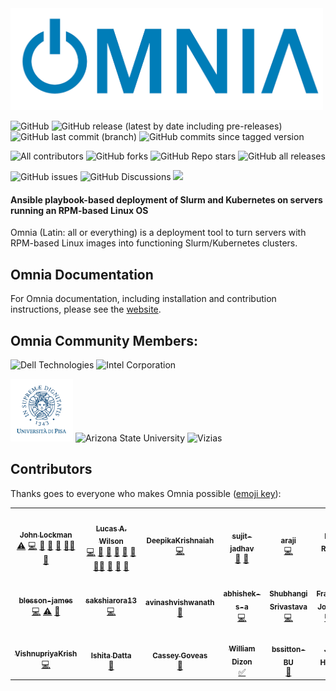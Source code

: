 <img src="docs/images/omnia-logo.png" width="500px">
<!-- ALL-CONTRIBUTORS-BADGE:START - Do not remove or modify this section -->
<!-- DO NOT ADD A BADGE -->
<!-- ALL-CONTRIBUTORS-BADGE:END -->


![GitHub](https://img.shields.io/github/license/dellhpc/omnia) ![GitHub release (latest by date including pre-releases)](https://img.shields.io/github/v/release/dellhpc/omnia?include_prereleases) ![GitHub last commit (branch)](https://img.shields.io/github/last-commit/dellhpc/omnia/devel) ![GitHub commits since tagged version](https://img.shields.io/github/commits-since/dellhpc/omnia/v1.0.3/devel) 

![All contributors](https://img.shields.io/github/all-contributors/dellhpc/omnia) ![GitHub forks](https://img.shields.io/github/forks/dellhpc/omnia) ![GitHub Repo stars](https://img.shields.io/github/stars/dellhpc/omnia) ![GitHub all releases](https://img.shields.io/github/downloads/dellhpc/omnia/total)

![GitHub issues](https://img.shields.io/github/issues-raw/dellhpc/omnia) ![GitHub Discussions](https://img.shields.io/github/discussions/dellhpc/omnia) [<img src="https://img.shields.io/badge/slack-dellhpc-blue.svg?logo=slack">](https://app.slack.com/client/TH80K68HY/C018L5109PW)

#### Ansible playbook-based deployment of Slurm and Kubernetes on servers running an RPM-based Linux OS

Omnia (Latin: all or everything) is a deployment tool to turn servers with RPM-based Linux images into functioning Slurm/Kubernetes clusters.

## Omnia Documentation
For Omnia documentation, including installation and contribution instructions, please see the [website](https://dellhpc.github.io/omnia).

## Omnia Community Members:
<img src="https://upload.wikimedia.org/wikipedia/commons/thumb/5/56/Dell_Technologies_logo.svg/512px-Dell_Technologies_logo.svg.png" height="50px" alt="Dell Technologies">
<img src="https://upload.wikimedia.org/wikipedia/commons/0/0e/Intel_logo_%282020%2C_light_blue%29.svg" height="50px" alt="Intel Corporation">

<img src="docs/images/pisa.png" height="100px" alt="Universita di Pisa"> <img src="https://user-images.githubusercontent.com/83095575/117071024-64956c80-ace3-11eb-9d90-2dac7daef11c.png" height="80px" alt="Arizona State University"> <img src="https://www.vizias.com/uploads/1/1/8/9/118906653/published/thick-blue-white-ring-letters-full.png" height="60px" alt="Vizias">

## Contributors
Thanks goes to everyone who makes Omnia possible ([emoji key](https://allcontributors.org/docs/en/emoji-key)):
<!-- ALL-CONTRIBUTORS-LIST:START - Do not remove or modify this section -->
<!-- prettier-ignore-start -->
<!-- markdownlint-disable -->
<table>
  <tr>
    <td align="center"><a href="http://johnlockman.com"><img src="https://avatars.githubusercontent.com/u/912987?v=4?s=100" width="100px;" alt=""/><br /><sub><b>John Lockman</b></sub></a><br /><a href="https://github.com/dellhpc/omnia/commits?author=j0hnL" title="Tests">⚠️</a> <a href="https://github.com/dellhpc/omnia/commits?author=j0hnL" title="Code">💻</a> <a href="#blog-j0hnL" title="Blogposts">📝</a> <a href="#ideas-j0hnL" title="Ideas, Planning, & Feedback">🤔</a> <a href="#maintenance-j0hnL" title="Maintenance">🚧</a> <a href="#mentoring-j0hnL" title="Mentoring">🧑‍🏫</a> <a href="#design-j0hnL" title="Design">🎨</a></td>
    <td align="center"><a href="https://github.com/lwilson"><img src="https://avatars.githubusercontent.com/u/1236922?v=4?s=100" width="100px;" alt=""/><br /><sub><b>Lucas A. Wilson</b></sub></a><br /><a href="https://github.com/dellhpc/omnia/commits?author=lwilson" title="Code">💻</a> <a href="#design-lwilson" title="Design">🎨</a> <a href="#maintenance-lwilson" title="Maintenance">🚧</a> <a href="#ideas-lwilson" title="Ideas, Planning, & Feedback">🤔</a> <a href="#blog-lwilson" title="Blogposts">📝</a> <a href="https://github.com/dellhpc/omnia/commits?author=lwilson" title="Documentation">📖</a> <a href="#mentoring-lwilson" title="Mentoring">🧑‍🏫</a> <a href="#projectManagement-lwilson" title="Project Management">📆</a> <a href="https://github.com/dellhpc/omnia/pulls?q=is%3Apr+reviewed-by%3Alwilson" title="Reviewed Pull Requests">👀</a> <a href="#talk-lwilson" title="Talks">📢</a></td>
    <td align="center"><a href="https://github.com/DeepikaKrishnaiah"><img src="https://avatars.githubusercontent.com/u/73213880?v=4?s=100" width="100px;" alt=""/><br /><sub><b>DeepikaKrishnaiah</b></sub></a><br /><a href="https://github.com/dellhpc/omnia/commits?author=DeepikaKrishnaiah" title="Code">💻</a></td>
    <td align="center"><a href="https://github.com/sujit-jadhav"><img src="https://avatars.githubusercontent.com/u/73123831?v=4?s=100" width="100px;" alt=""/><br /><sub><b>sujit-jadhav</b></sub></a><br /><a href="#ideas-sujit-jadhav" title="Ideas, Planning, & Feedback">🤔</a> <a href="https://github.com/dellhpc/omnia/commits?author=sujit-jadhav" title="Documentation">📖</a></td>
    <td align="center"><a href="https://github.com/araji"><img src="https://avatars.githubusercontent.com/u/216020?v=4?s=100" width="100px;" alt=""/><br /><sub><b>araji</b></sub></a><br /><a href="https://github.com/dellhpc/omnia/commits?author=araji" title="Code">💻</a></td>
    <td align="center"><a href="https://mike.renf.ro/blog/"><img src="https://avatars.githubusercontent.com/u/1451881?v=4?s=100" width="100px;" alt=""/><br /><sub><b>Mike Renfro</b></sub></a><br /><a href="https://github.com/dellhpc/omnia/commits?author=mikerenfro" title="Documentation">📖</a></td>
    <td align="center"><a href="https://github.com/leereyno-asu"><img src="https://avatars.githubusercontent.com/u/81774548?v=4?s=100" width="100px;" alt=""/><br /><sub><b>Lee Reynolds</b></sub></a><br /><a href="https://github.com/dellhpc/omnia/commits?author=leereyno-asu" title="Code">💻</a> <a href="https://github.com/dellhpc/omnia/commits?author=leereyno-asu" title="Documentation">📖</a> <a href="#tutorial-leereyno-asu" title="Tutorials">✅</a></td>
  </tr>
  <tr>
    <td align="center"><a href="https://github.com/blesson-james"><img src="https://avatars.githubusercontent.com/u/72782936?v=4?s=100" width="100px;" alt=""/><br /><sub><b>blesson-james</b></sub></a><br /><a href="https://github.com/dellhpc/omnia/commits?author=blesson-james" title="Code">💻</a> <a href="https://github.com/dellhpc/omnia/commits?author=blesson-james" title="Tests">⚠️</a> <a href="https://github.com/dellhpc/omnia/issues?q=author%3Ablesson-james" title="Bug reports">🐛</a></td>
    <td align="center"><a href="https://github.com/sakshiarora13"><img src="https://avatars.githubusercontent.com/u/73195862?v=4?s=100" width="100px;" alt=""/><br /><sub><b>sakshiarora13</b></sub></a><br /><a href="https://github.com/dellhpc/omnia/commits?author=sakshiarora13" title="Code">💻</a></td>
    <td align="center"><a href="https://github.com/avinashvishwanath"><img src="https://avatars.githubusercontent.com/u/77823538?v=4?s=100" width="100px;" alt=""/><br /><sub><b>avinashvishwanath</b></sub></a><br /><a href="https://github.com/dellhpc/omnia/commits?author=avinashvishwanath" title="Documentation">📖</a></td>
    <td align="center"><a href="https://github.com/abhishek-s-a"><img src="https://avatars.githubusercontent.com/u/73212230?v=4?s=100" width="100px;" alt=""/><br /><sub><b>abhishek-s-a</b></sub></a><br /><a href="https://github.com/dellhpc/omnia/commits?author=abhishek-s-a" title="Code">💻</a></td>
    <td align="center"><a href="https://github.com/Shubhangi-dell"><img src="https://avatars.githubusercontent.com/u/72869337?v=4?s=100" width="100px;" alt=""/><br /><sub><b>Shubhangi Srivastava</b></sub></a><br /><a href="https://github.com/dellhpc/omnia/commits?author=Shubhangi-dell" title="Code">💻</a></td>
    <td align="center"><a href="https://github.com/Franklin-Johnson"><img src="https://avatars.githubusercontent.com/u/84760103?v=4?s=100" width="100px;" alt=""/><br /><sub><b>Franklin-Johnson</b></sub></a><br /><a href="https://github.com/dellhpc/omnia/commits?author=Franklin-Johnson" title="Code">💻</a> <a href="#blog-Franklin-Johnson" title="Blogposts">📝</a></td>
    <td align="center"><a href="https://github.com/teiland7"><img src="https://avatars.githubusercontent.com/u/85184708?v=4?s=100" width="100px;" alt=""/><br /><sub><b>teiland7</b></sub></a><br /><a href="https://github.com/dellhpc/omnia/commits?author=teiland7" title="Code">💻</a> <a href="#blog-teiland7" title="Blogposts">📝</a></td>
  </tr>
  <tr>
    <td align="center"><a href="https://github.com/VishnupriyaKrish"><img src="https://avatars.githubusercontent.com/u/72784834?v=4?s=100" width="100px;" alt=""/><br /><sub><b>VishnupriyaKrish</b></sub></a><br /><a href="https://github.com/dellhpc/omnia/commits?author=VishnupriyaKrish" title="Code">💻</a></td>
    <td align="center"><a href="https://rb.gy/ndlbhv"><img src="https://avatars.githubusercontent.com/u/48859631?v=4?s=100" width="100px;" alt=""/><br /><sub><b>Ishita Datta</b></sub></a><br /><a href="https://github.com/dellhpc/omnia/commits?author=ishitadatta" title="Documentation">📖</a></td>
    <td align="center"><a href="https://github.com/cgoveas"><img src="https://avatars.githubusercontent.com/u/88071888?v=4?s=100" width="100px;" alt=""/><br /><sub><b>Cassey Goveas</b></sub></a><br /><a href="https://github.com/dellhpc/omnia/commits?author=cgoveas" title="Documentation">📖</a></td>
    <td align="center"><a href="https://github.com/asu-wdizon"><img src="https://avatars.githubusercontent.com/u/81772355?v=4?s=100" width="100px;" alt=""/><br /><sub><b>William Dizon</b></sub></a><br /><a href="#tutorial-asu-wdizon" title="Tutorials">✅</a></td>
    <td align="center"><a href="https://github.com/bssitton-BU"><img src="https://avatars.githubusercontent.com/u/14130464?v=4?s=100" width="100px;" alt=""/><br /><sub><b>bssitton-BU</b></sub></a><br /><a href="https://github.com/dellhpc/omnia/issues?q=author%3Abssitton-BU" title="Bug reports">🐛</a></td>
    <td align="center"><a href="https://github.com/hearnsj"><img src="https://avatars.githubusercontent.com/u/19259589?v=4?s=100" width="100px;" alt=""/><br /><sub><b>John Hearns</b></sub></a><br /><a href="https://github.com/dellhpc/omnia/issues?q=author%3Ahearnsj" title="Bug reports">🐛</a></td>
    <td align="center"><a href="https://github.com/renzo-granados"><img src="https://avatars.githubusercontent.com/u/83035817?v=4?s=100" width="100px;" alt=""/><br /><sub><b>renzo-granados</b></sub></a><br /><a href="https://github.com/dellhpc/omnia/issues?q=author%3Arenzo-granados" title="Bug reports">🐛</a></td>
    <td align="center"><a href="https://github.com/kbuggenhout"><img src="https://avatars.githubusercontent.com/u/30471699?v=4?s=100" width="100px;" alt=""/><br /><sub><b>kris buggenhout</b></sub></a><br /><a href="https://github.com/dellhpc/omnia/issues?q=author%3Akbuggenhout" title="Bug reports">🐛</a></td>
  </tr>
</table>

<!-- markdownlint-restore -->
<!-- prettier-ignore-end -->

<!-- ALL-CONTRIBUTORS-LIST:END -->
